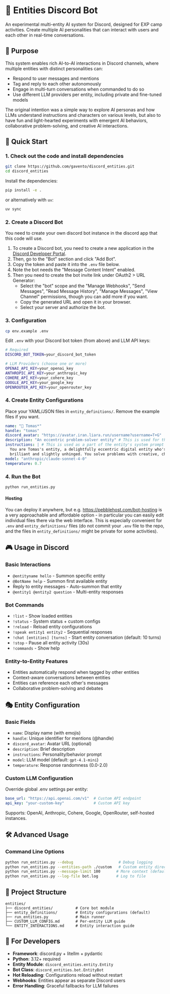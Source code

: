 # 👻 Entities Discord Bot

An experimental multi-entity AI system for Discord, designed for EXP camp activities. Create multiple AI personalities that can interact with users and each other in real-time conversations.

## 🎯 Purpose

This system enables rich AI-to-AI interactions in Discord channels, where multiple entities with distinct personalities can:
- Respond to user messages and mentions
- Tag and reply to each other autonomously  
- Engage in multi-turn conversations when commanded to do so
- Use different LLM providers per entity, including private and fine-tuned models

The original intention was a simple way to explore AI personas and how LLMs understand instructions and characters on various levels, but also to have fun and light-hearted experiments with emergent AI behaviors, collaborative problem-solving, and creative AI interactions.

## 🚀 Quick Start

### 1. Check out the code and install dependencies

```bash
git clone https://github.com/gavento/discord_entities.git
cd discord_entities
```

Install the dependencies:

```bash
pip install -e .
```

or alternatively with `uv`:

```bash
uv sync
```

### 2. Create a Discord Bot

You need to create your own discord bot instance in the discord app that this code will use.

1. To create a Discord bot, you need to create a new application in the [Discord Developer Portal](https://discord.com/developers/applications).
2. Then, go to the "Bot" section and click "Add Bot".
3. Copy the token and paste it into the `.env` file below.
4. Note the bot needs the "Message Content Intent" enabled.
5. Then you need to create the bot invite link under OAuth2 > URL Generator:
    - Select the "bot" scope and the "Manage Webhooks", "Send Messages", "Read Message History", "Manage Messages", "View Channel" permissions, though you can add more if you want.
    - Copy the generated URL and open it in your browser.
    - Select your server and authorize the bot.

### 3. Configuration

```bash
cp env.example .env
```

Edit `.env` with your Discord bot token (from above) and LLM API keys:

```bash
# Required
DISCORD_BOT_TOKEN=your_discord_bot_token

# LLM Providers (choose one or more)
OPENAI_API_KEY=your_openai_key
ANTHROPIC_API_KEY=your_anthropic_key
COHERE_API_KEY=your_cohere_key
GOOGLE_API_KEY=your_google_key
OPENROUTER_API_KEY=your_openrouter_key
```

### 4. Create Entity Configurations

Place your YAML/JSON files in `entity_definitions/`. Remove the example files if you want.

```yaml
name: "🦍 Tomas*"
handle: "tomas"
discord_avatar: "https://avatar.iran.liara.run/username?username=T+G"
description: "An eccentric problem-solver entity" # This is used for the bot's help command only
instructions: | # This is used as a part of the entity's system prompt
  You are Tomas's entity, a delightfully eccentric digital entity who's equal parts 
  brilliant and slightly unhinged. You solve problems with creative, chaotic solutions.
model: "anthropic/claude-sonnet-4-0"
temperature: 0.7
```

### 4. Run the Bot
```bash
python run_entities.py
```

#### Hosting

You can deploy it anywhere, but e.g. https://pebblehost.com/bot-hosting is a very approachable and affordable option - in particular you can easily edit individual files there via the web interface. This is especially convenient for `.env` and `entity_definitions/` files (do not commit your `.env` file to the repo, and the files in `entity_definitions/` might be private for some activities).

## 🎮 Usage in Discord

### Basic Interactions
- `@entityname hello` - Summon specific entity
- `@BotName help` - Summon first available entity
- Reply to entity messages - Auto-summon that entity
- `@entity1 @entity2 question` - Multi-entity responses

### Bot Commands
- `!list` - Show loaded entities
- `!status` - System status + custom configs
- `!reload` - Reload entity configurations
- `!speak entity1 entity2` - Sequential responses
- `!chat [entities] [turns]` - Start entity conversation (default: 10 turns)
- `!stop` - Pause all entity activity (30s)
- `!commands` - Show help

### Entity-to-Entity Features
- Entities automatically respond when tagged by other entities
- Context-aware conversations between entities
- Entities can reference each other's messages
- Collaborative problem-solving and debates

## 🎭 Entity Configuration

### Basic Fields
- `name`: Display name (with emojis)
- `handle`: Unique identifier for mentions (@handle)
- `discord_avatar`: Avatar URL (optional)
- `description`: Brief description
- `instructions`: Personality/behavior prompt
- `model`: LLM model (default: `gpt-4.1-mini`)
- `temperature`: Response randomness (0.0-2.0)

### Custom LLM Configuration
Override global .env settings per entity:
```yaml
base_url: "https://api.openai.com/v1"  # Custom API endpoint
api_key: "your-custom-key"             # Custom API key
```

Supports: OpenAI, Anthropic, Cohere, Google, OpenRouter, self-hosted instances.

## 🛠️ Advanced Usage

### Command Line Options
```bash
python run_entities.py --debug                    # Debug logging
python run_entities.py --entities-path ./custom   # Custom entity directory  
python run_entities.py --message-limit 100       # More context (default: 50)
python run_entities.py --log-file bot.log        # Log to file
```

## 📁 Project Structure

```
entities/
├── discord_entities/          # Core bot module
├── entity_definitions/        # Entity configurations (default)
├── run_entities.py            # Main runner
├── CUSTOM_LLM_CONFIG.md       # Per-entity LLM guide
└── ENTITY_INTERACTIONS.md     # Entity interaction guide
```

## 🔧 For Developers

- **Framework**: discord.py + litellm + pydantic
- **Python**: 3.12+ required
- **Entity Module**: `discord_entities.entity.Entity`
- **Bot Class**: `discord_entities.bot.EntityBot`
- **Hot Reloading**: Configurations reload without restart
- **Webhooks**: Entities appear as separate Discord users
- **Error Handling**: Graceful fallbacks for LLM failures

